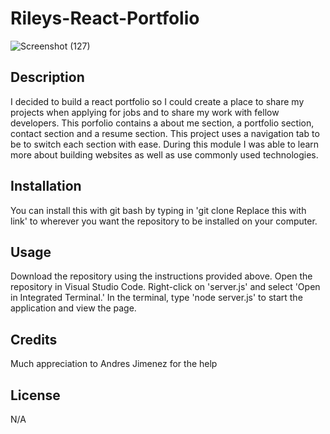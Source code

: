 # Rileys-React-Portfolio

![Screenshot (127)](https://github.com/RileyGlander/Rileys-React-Portfolio/assets/142702948/5b77cf01-2eed-4456-9457-eb216511554d)

## Description
I decided to build a react portfolio so I could create a place to share my projects when applying for jobs and to share my work with fellow developers. This porfolio contains a about me section, a portfolio section, contact section and a resume section.
This project uses a navigation tab to be to switch each section with ease. During this module I was able to learn more about building websites as well as use commonly used technologies. 



## Installation
You can install this with git bash by typing in 'git clone Replace this with link' to wherever you want the repository to be installed on your computer.

## Usage
Download the repository using the instructions provided above. Open the repository in Visual Studio Code. Right-click on 'server.js' and select 'Open in Integrated Terminal.' In the terminal, type 'node server.js' to start the application and view the page.

## Credits

Much appreciation to Andres Jimenez for the help


## License
N/A
